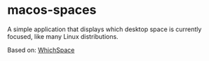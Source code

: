 # macos-spaces

A simple application that displays which desktop space is currently focused, like many Linux distributions.

Based on: [WhichSpace](https://github.com/gechr/WhichSpace)
